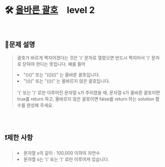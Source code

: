 <br>

# 🛠️ [올바른 괄호](https://school.programmers.co.kr/learn/courses/30/lessons/12909?language=python3#)　level 2

<br>

## 📖문제 설명
>괄호가 바르게 짝지어졌다는 것은 '(' 문자로 열렸으면 반드시 짝지어서 ')' 문자로 닫혀야 한다는 뜻입니다. 예를 들어
>
><li> "()()" 또는 "(())()" 는 올바른 괄호입니다. </li>
><li> ")()(" 또는 "(()(" 는 올바르지 않은 괄호입니다.</li> <br>
>'(' 또는 ')' 로만 이루어진 문자열 s가 주어졌을 때, 문자열 s가 올바른 괄호이면 true를 return 하고, 올바르지 않은 괄호이면 false를 return 하는 solution 함수를 완성해 주세요.


<br><br>

## ❗제한 사항
><li> 문자열 s의 길이 : 100,000 이하의 자연수 </li>
><li> 문자열 s는 '(' 또는 ')' 로만 이루어져 있습니다. </li>

<br><br>
